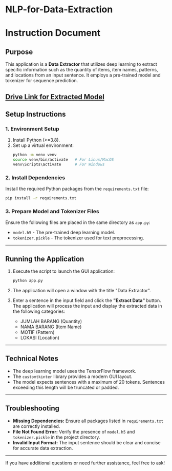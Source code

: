 # NLP-for-Data-Extraction

# Instruction Document

## Purpose
This application is a **Data Extractor** that utilizes deep learning to extract specific information such as the quantity of items, item names, patterns, and locations from an input sentence. It employs a pre-trained model and tokenizer for sequence prediction.

[Drive Link for Extracted Model](https://drive.google.com/file/d/1FF3NSg7EKEvO-OfRP7xQlUTJnVn-DY_I/view?usp=drive_link) 
---

## Setup Instructions

### 1. Environment Setup
1. Install Python (>=3.8).
2. Set up a virtual environment:
   ```bash
   python -m venv venv
   source venv/bin/activate   # For Linux/MacOS
   venv\Scripts\activate      # For Windows
   ```

### 2. Install Dependencies
Install the required Python packages from the `requirements.txt` file:
```bash
pip install -r requirements.txt
```

### 3. Prepare Model and Tokenizer Files
Ensure the following files are placed in the same directory as `app.py`:
- `model.h5` - The pre-trained deep learning model.
- `tokenizer.pickle` - The tokenizer used for text preprocessing.

---

## Running the Application
1. Execute the script to launch the GUI application:
   ```bash
   python app.py
   ```

2. The application will open a window with the title "Data Extractor".

3. Enter a sentence in the input field and click the **"Extract Data"** button. The application will process the input and display the extracted data in the following categories:
   - JUMLAH BARANG (Quantity)
   - NAMA BARANG (Item Name)
   - MOTIF (Pattern)
   - LOKASI (Location)

---

## Technical Notes
- The deep learning model uses the TensorFlow framework.
- The `customtkinter` library provides a modern GUI layout.
- The model expects sentences with a maximum of 20 tokens. Sentences exceeding this length will be truncated or padded.

---

## Troubleshooting
- **Missing Dependencies:** Ensure all packages listed in `requirements.txt` are correctly installed.
- **File Not Found Error:** Verify the presence of `model.h5` and `tokenizer.pickle` in the project directory.
- **Invalid Input Format:** The input sentence should be clear and concise for accurate data extraction.

---

If you have additional questions or need further assistance, feel free to ask!
